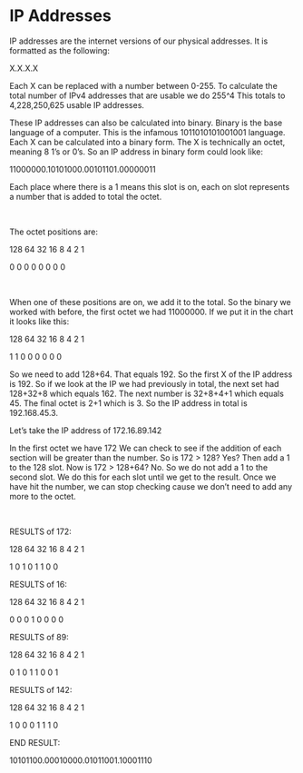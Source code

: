 # IP Addresses
IP addresses are the internet versions of our physical addresses. It is formatted as the following:

X.X.X.X

Each X can be replaced with a number between 0-255.
To calculate the total number of IPv4 addresses that are usable we do 255^4
This totals to 4,228,250,625 usable IP addresses.

These IP addresses can also be calculated into binary. Binary is the base language of a computer. This is the infamous 1011010101001001 language. Each X can be calculated into a binary form. The X is technically an octet, meaning 8 1’s or 0’s. So an IP address in binary form could look like:

11000000.10101000.00101101.00000011

Each place where there is a 1 means this slot is on, each on slot represents a number that is added to total the octet. 

&nbsp;

The octet positions are:

128	64	32	16	8	 4	2	 1

0	  0	  0	  0	  0	 0	0	 0

&nbsp;

When one of these positions are on, we add it to the total.
So the binary we worked with before, the first octet we had 11000000.
If we put it in the chart it looks like this:

128	64	32	16	8	 4	2	 1

1	  1	  0	  0	  0	 0	0	 0

So we need to add 128+64. That equals 192. So the first X of the IP address is 192.
So if we look at the IP we had previously in total, the next set had 128+32+8 which equals 162.
The next number is 32+8+4+1 which equals 45. The final octet is 2+1 which is 3. So the IP address in total is 192.168.45.3.


Let’s take the IP address of 172.16.89.142


In the first octet we have 172
We can check to see if the addition of each section will be greater than the number.
So is 172 > 128? Yes? Then add a 1 to the 128 slot. Now is 172 > 128+64? No. So we do not add a 1 to the second slot. We do this for each slot until we get to the result. Once we have hit the number, we can stop checking cause we don’t need to add any more to the octet. 

&nbsp;

RESULTS of 172:


128	64	32	16	8	 4	2	 1

1	  0	  1	  0	  1	 1	0	 0


RESULTS of 16:

128	64	32	16	8	4	2	1

0	0	0	1	0	0	0	0

RESULTS of 89:

128	64	32	16	8	4	2	1

0	1	0	1	1	0	0	1

RESULTS of 142:

128	64	32	16	8	4	2	1

1	0	0	0	1	1	1	0

END RESULT:

10101100.00010000.01011001.10001110
